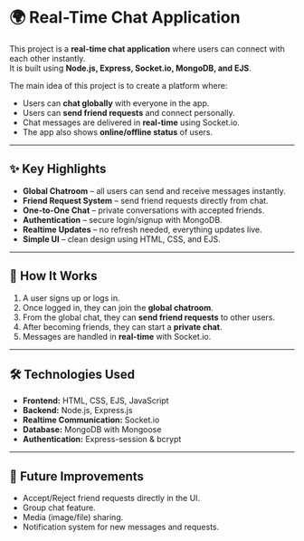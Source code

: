 # 🌍 Real-Time Chat Application

This project is a **real-time chat application** where users can connect with each other instantly.  
It is built using **Node.js, Express, Socket.io, MongoDB, and EJS**.  

The main idea of this project is to create a platform where:  

- Users can **chat globally** with everyone in the app.  
- Users can **send friend requests** and connect personally.  
- Chat messages are delivered in **real-time** using Socket.io.  
- The app also shows **online/offline status** of users.  

---

## ✨ Key Highlights  

- **Global Chatroom** – all users can send and receive messages instantly.  
- **Friend Request System** – send friend requests directly from chat.  
- **One-to-One Chat** – private conversations with accepted friends.  
- **Authentication** – secure login/signup with MongoDB.  
- **Realtime Updates** – no refresh needed, everything updates live.  
- **Simple UI** – clean design using HTML, CSS, and EJS.  

---

## 🚀 How It Works  

1. A user signs up or logs in.  
2. Once logged in, they can join the **global chatroom**.  
3. From the global chat, they can **send friend requests** to other users.  
4. After becoming friends, they can start a **private chat**.  
5. Messages are handled in **real-time** with Socket.io.  

---

## 🛠️ Technologies Used  

- **Frontend:** HTML, CSS, EJS, JavaScript  
- **Backend:** Node.js, Express.js  
- **Realtime Communication:** Socket.io  
- **Database:** MongoDB with Mongoose  
- **Authentication:** Express-session & bcrypt  

---

## 📌 Future Improvements  

- Accept/Reject friend requests directly in the UI.  
- Group chat feature.  
- Media (image/file) sharing.  
- Notification system for new messages and requests.  
